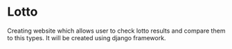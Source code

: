 # Lotto
Creating website which allows user to check lotto results and compare them to this types. It will be created using django framework.
